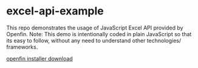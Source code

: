 # excel-api-example
This repo demonstrates the usage of JavaScript Excel API provided by Openfin.
Note: This demo is intentionally coded in plain JavaScript so that its easy to follow,
without any need to understand other technologies/ frameworks.

[openfin installer download](https://dl.openfin.co/services/download?fileName=excel-api-example-installer&config=http://openfin.github.io/excel-api-example/app.json)
